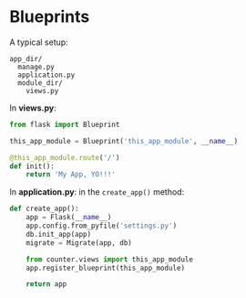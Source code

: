 # Blueprints

A typical setup:
```
app_dir/
  manage.py
  application.py
  module_dir/
    views.py
```

In __views.py__:
```python
from flask import Blueprint

this_app_module = Blueprint('this_app_module', __name__)

@this_app_module.route('/')
def init():
    return 'My App, YO!!!'
```

In __application.py__: in the `create_app()` method:
```python
def create_app():
    app = Flask(__name__)
    app.config.from_pyfile('settings.py')
    db.init_app(app)
    migrate = Migrate(app, db)

    from counter.views import this_app_module
    app.register_blueprint(this_app_module)

    return app
```

